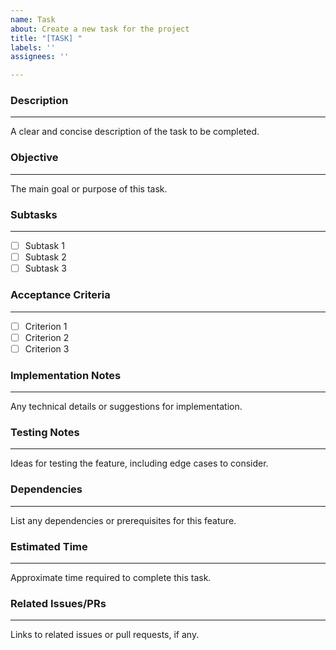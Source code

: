 ```yaml
---
name: Task
about: Create a new task for the project
title: "[TASK] "
labels: ''
assignees: ''

---
```


### Description
---
A clear and concise description of the task to be completed.

### Objective
---
The main goal or purpose of this task.

### Subtasks
---
- [ ] Subtask 1
- [ ] Subtask 2
- [ ] Subtask 3

### Acceptance Criteria
---
- [ ] Criterion 1
- [ ] Criterion 2
- [ ] Criterion 3

### Implementation Notes
---
Any technical details or suggestions for implementation.

### Testing Notes
---
Ideas for testing the feature, including edge cases to consider.

### Dependencies
---
List any dependencies or prerequisites for this feature.

### Estimated Time
---
Approximate time required to complete this task.

### Related Issues/PRs
---
Links to related issues or pull requests, if any.
